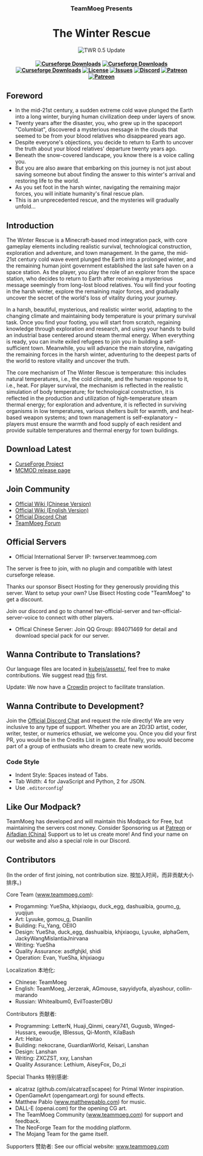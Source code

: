 <h3 align="center">TeamMoeg Presents</h3>
<h1 align="center">The Winter Rescue</h1>
<div align="center">
    <img src="https://i.imgur.com/7W3dnEF.png" alt="TWR 0.5 Update">
</div>

<h4 align="center">
	<a href="https://www.curseforge.com/minecraft/modpacks/the-winter-rescue"><img src="https://cf.way2muchnoise.eu/title/535790.svg?badge_style=flat" alt="Curseforge Downloads"></a>
    	<a href="https://www.curseforge.com/minecraft/modpacks/the-winter-rescue"><img src="http://cf.way2muchnoise.eu/full_535790_downloads.svg?badge_style=flat" alt="Curseforge Downloads"></a>
	<a href="https://www.curseforge.com/minecraft/modpacks/the-winter-rescue"><img src="https://cf.way2muchnoise.eu/versions/For%20MC_535790_all.svg?badge_style=flat" alt="Curseforge Downloads"></a>
	<a href="https://github.com/TeamMoegMC/The-Winter-Rescue/blob/master/LICENSE.txt"><img src="https://img.shields.io/badge/%20license-brightgreen?style=flat-square" alt="License"></a>
	<a href="https://github.com/TeamMoegMC/The-Winter-Rescue/issues"><img src="https://img.shields.io/github/issues/TeamMoegMC/The-Winter-Rescue?style=flat-square" alt="Issues"></a>
	<a href="https://discord.gg/BWn6E94"><img src="https://img.shields.io/badge/discord-chat%20with%20players-blue?style=flat-square" alt="Discord"></a>
	<a href="https://www.patreon.com/TeamMoegProjects"><img src="https://img.shields.io/badge/patreon-support%20the%20devs-orange.svg?style=flat-square" alt="Patreon"></a>
	<a href="https://afdian.com/a/teammoeg"><img src="https://img.shields.io/badge/爱发电-赞助我们-blueviolet.svg?style=flat-square" alt="Patreon"></a><br>
</h4>

## Foreword

- In the mid-21st century, a sudden extreme cold wave plunged the Earth into a long winter, burying human civilization deep under layers of snow.
- Twenty years after the disaster, you, who grew up in the spaceport "Columbiat", discovered a mysterious message in the clouds that seemed to be from your blood relatives who disappeared years ago.
- Despite everyone's objections, you decide to return to Earth to uncover the truth about your blood relatives' departure twenty years ago.
- Beneath the snow-covered landscape, you know there is a voice calling you.
- But you are also aware that embarking on this journey is not just about saving someone but about finding the answer to this winter's arrival and restoring life to the world.
- As you set foot in the harsh winter, navigating the remaining major forces, you will initiate humanity's final rescue plan.
- This is an unprecedented rescue, and the mysteries will gradually unfold...

## Introduction

The Winter Rescue is a Minecraft-based mod integration pack, with core gameplay elements including realistic survival, technological construction, exploration and adventure, and town management. In the game, the mid-21st century cold wave event plunged the Earth into a prolonged winter, and the remaining human joint government established the last safe haven on a space station. As the player, you play the role of an explorer from the space station, who decides to return to Earth after receiving a mysterious message seemingly from long-lost blood relatives. You will find your footing in the harsh winter, explore the remaining major forces, and gradually uncover the secret of the world's loss of vitality during your journey.

In a harsh, beautiful, mysterious, and realistic winter world, adapting to the changing climate and maintaining body temperature is your primary survival task. Once you find your footing, you will start from scratch, regaining knowledge through exploration and research, and using your hands to build an industrial base centered around steam thermal energy. When everything is ready, you can invite exiled refugees to join you in building a self-sufficient town. Meanwhile, you will advance the main storyline, navigating the remaining forces in the harsh winter, adventuring to the deepest parts of the world to restore vitality and uncover the truth.

The core mechanism of The Winter Rescue is temperature: this includes natural temperatures, i.e., the cold climate, and the human response to it, i.e., heat. For player survival, the mechanism is reflected in the realistic simulation of body temperature; for technological construction, it is reflected in the production and utilization of high-temperature steam thermal energy; for exploration and adventure, it is reflected in surviving organisms in low temperatures, various shelters built for warmth, and heat-based weapon systems; and town management is self-explanatory – players must ensure the warmth and food supply of each resident and provide suitable temperatures and thermal energy for town buildings.

## Download Latest

- [CurseForge Project](https://curseforge.com/minecraft/modpacks/the-winter-rescue)
- [MCMOD release page](https://www.mcmod.cn/modpack/273.html)

## Join Community

- [Official Wiki (Chinese Version)](https://wiki.teammoeg.com/)
- [Official Wiki (English Version)](https://wiki.teammoeg.com/index.php?title=The_Winter_Rescue)
- [Official Discord Chat](https://discord.gg/BWn6E94)
- [TeamMoeg Forum](https://forum.teammoeg.com/)

## Official Servers

- Official International Server IP: twrserver.teammoeg.com

The server is free to join, with no plugin and compatible with latest curseforge release.

Thanks our sponsor Bisect Hosting for they generously providing this server. Want to setup your own? Use Bisect Hosting code "TeamMoeg" to get a discount.

Join our discord and go to channel twr-official-server and twr-official-server-voice to connect with other players.

- Offical Chinese Server: Join QQ Group: 894071469 for detail and download special pack for our server.

## Wanna Contribute to Translations?
Our language files are located in [kubejs/assets/](https://github.com/TeamMoegMC/TheWinterRescue/tree/master/kubejs/assets), feel free to make contributions. We suggest read [this](https://github.com/TeamMoegMC/TheWinterRescue/tree/master/kubejs/README.md) first.

Update: We now have a [Crowdin](https://crowdin.com/project/the-winter-rescue) project to facilitate translation. 

## Wanna Contribute to Development?
Join the [Official Discord Chat](https://discord.gg/BWn6E94) and request the role directly! We are very inclusive to any type of support. Whether you are an 2D/3D artist, coder, writer, tester, or numerics ethusiat, we welcome you. Once you did your first PR, you would be in the Credits List in game. But finally, you would become part of a group of enthusiats who dream to create new worlds. 

### Code Style

- Indent Style: Spaces instead of Tabs.
- Tab Width: 4 for JavaScript and Python, 2 for JSON.
- Use `.editorconfig`!

## Like Our Modpack?

TeamMoeg has developed and will maintain this Modpack for Free, but maintaining the servers cost money. Consider Sponsoring us at [Patreon](https://www.patreon.com/TeamMoeg) or [Aifadian (China)](https://afdian.com/a/teammoeg)
Support us to let us create more! And find your name on our website and also a special role in our Discord. 

## Contributors

(In the order of first joining, not contribution size. 按加入时间，而非贡献大小排序。)

Core Team (www.teammoeg.com):
- Progamming: YueSha, khjxiaogu, duck_egg, dashuaibia, goumo_g, yuqijun
- Art: Lyuuke, gomou_g, Dsanilin
- Building: Fu_Yang, OEIIO
- Design: YueSha, duck_egg, dashuaibia, khjxiaogu, Lyuuke, alphaGem, JackyWangMislantiaJnirvana
- Writing: YueSha
- Quality Assurance: asdfghjkl, shidi
- Operation: Evan, YueSha, khjxiaogu

Localization 本地化:
- Chinese: TeamMoeg
- English: TeamMoeg, Jerzerak, AGmouse, sayyidyofa, alyashour, collin-marando
- Russian: Whitealbum0, EvilToasterDBU

Contributors 贡献者:
- Programming: LetterN, Huaji_Qinmi, ceary741, Gugusb, Winged-Hussars, ewoudje, IBlessus, Qi-Month,  KilaBash
- Art: Heitao
- Building: nekocrane, GuardianWorld, Keisari, Lanshan
- Design: Lanshan
- Writing: ZXCZST, xxy, Lanshan
- Quality Assurance: Lethium, AiseyFox, Do_zi

Special Thanks 特别感谢:
- alcatraz (github.com/alcatrazEscapee) for Primal Winter inspiration.
- OpenGameArt (opengameart.org) for sound effects.
- Matthew Pablo (www.matthewpablo.com) for music.
- DALL-E (openai.com) for the opening CG art.
- The TeamMoeg Community (www.teammoeg.com) for support and feedback.
- The NeoForge Team for the modding platform.
- The Mojang Team for the game itself.

Supporters 赞助者:
See our official website: www.teammoeg.com